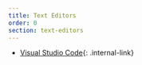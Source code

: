 ```yaml
---
title: Text Editors
order: 0
section: text-editors
---
```


-   [Visual Studio Code](vscode){: .internal-link}
